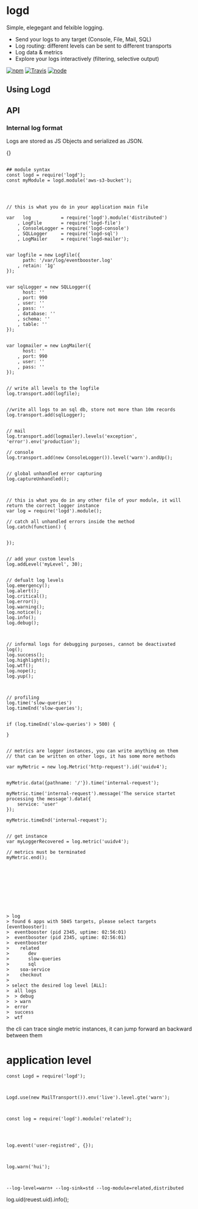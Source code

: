 # logd

Simple, elegegant and felxible logging.

- Send your logs to any target (Console, File, Mail, SQL)
- Log routing: different levels can be sent to different transports
- Log data & metrics
- Explore your logs interactively (filtering, selective output)



[![npm](https://img.shields.io/npm/dm/logd.svg?style=flat-square)](https://www.npmjs.com/package/logd)
[![Travis](https://img.shields.io/travis/eventEmitter/logd.svg?style=flat-square)](https://travis-ci.org/eventEmitter/logd)
[![node](https://img.shields.io/node/v/logd.svg?style=flat-square)](https://nodejs.org/)


## Using Logd


## API

### Internal log format

Logs are stored as JS Objects and serialized as JSON.

{}

##

    ## module syntax
    const logd = require('logd');
    const myModule = logd.module('aws-s3-bucket');




    // this is what you do in your application main file

    var   log           = require('logd').module('distributed')
        , LogFile       = require('logd-file')
        , ConsoleLogger = require('logd-console')
        , SQLLogger     = require('logd-sql')
        , LogMailer     = require('logd-mailer');


    var logfile = new LogFile({
          path: '/var/log/eventbooster.log'
        , retain: '1g'
    });


    var sqlLogger = new SQLLogger({
          host: ''
        , port: 990
        , user: ''
        , pass: ''
        , database: ''
        , schema: ''
        , table: ''
    });


    var logmailer = new LogMailer({
          host: ''
        , port: 990
        , user: ''
        , pass: ''
    });


    // write all levels to the logfile
    log.transport.add(logfile);


    //write all logs to an sql db, store not more than 10m records
    log.transport.add(sqlLogger);


    // mail 
    log.transport.add(logmailer).levels('exception', 'error').env('production');

    // console
    log.transport.add(new ConsoleLogger()).level('warn').andUp();

    
    // global unhandled error capturing
    log.captureUnhandled();



    // this is what you do in any other file of your module, it will return the correct logger instance
    var log = require('logd').module();

    // catch all unhandled errors inside the method
    log.catch(function() {


    });


    // add your custom levels
    log.addLevel('myLevel', 30);


    // defualt log levels
    log.emergency();
    log.alert();
    log.critical();
    log.error();
    log.warning();
    log.notice();
    log.info();
    log.debug();



    // informal logs for debugging purposes, cannot be deactivated
    log();
    log.success();
    log.highlight();
    log.wtf();
    log.nope();
    log.yup();



    // profiling
    log.time('slow-queries')
    log.timeEnd('slow-queries');


    if (log.timeEnd('slow-queries') > 500) {

    }


    // metrics are logger instances, you can write anything on them
    // that can be written on other logs, it has some more methods

    var myMetric = new log.Metric('http-request').id('uuidv4');


    myMetric.data({pathname: '/'}).time('internal-request');

    myMetric.time('internal-request').message('The service startet processing the message').data({
        service: 'user'
    });

    myMetric.timeEnd('internal-request');


    // get instance
    var myLoggerRecovered = log.metric('uuidv4');

    // metrics must be terminated
    myMetric.end();










    > log
    > found 6 apps with 5045 targets, please select targets [eventbooster]:
    >  eventbooster (pid 2345, uptime: 02:56:01)
    >  eventbosoter (pid 2345, uptime: 02:56:01)
    >  eventbooster 
    >    related
    >       dev
    >       slow-queries
    >       sql
    >    soa-service
    >    checkout
    >
    > select the desired log level [ALL]:
    >  all logs
    >  > debug
    >  > warn
    >  error
    >  success
    >  wtf 


the cli can trace single metric instances, it can jump forward an backward between them








# application level



    const Logd = require('logd');



    Logd.use(new MailTransport()).env('live').level.gte('warn');



    const log = require('logd').module('related');




    log.event('user-registred', {});



    log.warn('hui');



    --log-level=warn+ --log-sink=std --log-module=related,distributed




log.uid(reuest.uid).info();